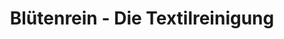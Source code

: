 ---
title: "Blütenrein - Die Textilreinigung"
url: /traun/bluetenrein-die-textilreinigung/
shop: Wäscherei
---